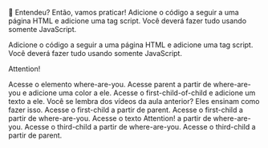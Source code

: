 🚀 Entendeu? Então, vamos praticar! Adicione o código a seguir a uma página HTML e adicione uma tag script. Você deverá fazer tudo usando somente JavaScript.

Adicione o código a seguir a uma página HTML e adicione uma tag script. Você deverá fazer tudo usando somente JavaScript.


<main id="parent-of-parent">
  <section id="parent">
    <section id="first-child"></section>
    <section id="where-are-you">
      <section id="first-child-of-child"></section>
    </section>
     Attention!
    <section id="third-child"></section>
    <section id="fourth-and-last-child"></section>
  </section>
</main>


Acesse o elemento where-are-you.
Acesse parent a partir de where-are-you e adicione uma color a ele.
Acesse o first-child-of-child e adicione um texto a ele. Você se lembra dos vídeos da aula anterior? Eles ensinam como fazer isso.
Acesse o first-child a partir de parent.
Acesse o first-child a partir de where-are-you.
Acesse o texto Attention! a partir de where-are-you.
Acesse o third-child a partir de where-are-you.
Acesse o third-child a partir de parent.